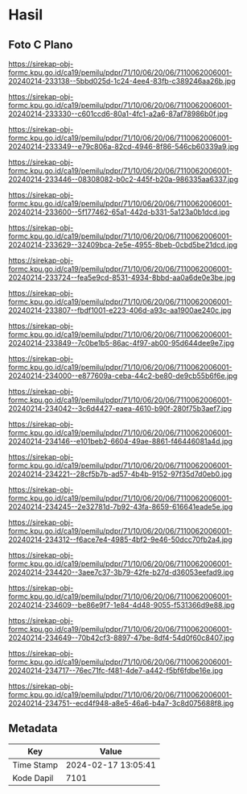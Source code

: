 # Hasil

## Foto C Plano

https://sirekap-obj-formc.kpu.go.id/ca19/pemilu/pdpr/71/10/06/20/06/7110062006001-20240214-233138--5bbd025d-1c24-4ee4-83fb-c389246aa26b.jpg

https://sirekap-obj-formc.kpu.go.id/ca19/pemilu/pdpr/71/10/06/20/06/7110062006001-20240214-233330--c601ccd6-80a1-4fc1-a2a6-87af78986b0f.jpg

https://sirekap-obj-formc.kpu.go.id/ca19/pemilu/pdpr/71/10/06/20/06/7110062006001-20240214-233349--e79c806a-82cd-4946-8f86-546cb60339a9.jpg

https://sirekap-obj-formc.kpu.go.id/ca19/pemilu/pdpr/71/10/06/20/06/7110062006001-20240214-233446--08308082-b0c2-445f-b20a-986335aa6337.jpg

https://sirekap-obj-formc.kpu.go.id/ca19/pemilu/pdpr/71/10/06/20/06/7110062006001-20240214-233600--5f177462-65a1-442d-b331-5a123a0b1dcd.jpg

https://sirekap-obj-formc.kpu.go.id/ca19/pemilu/pdpr/71/10/06/20/06/7110062006001-20240214-233629--32409bca-2e5e-4955-8beb-0cbd5be21dcd.jpg

https://sirekap-obj-formc.kpu.go.id/ca19/pemilu/pdpr/71/10/06/20/06/7110062006001-20240214-233724--fea5e9cd-8531-4934-8bbd-aa0a6de0e3be.jpg

https://sirekap-obj-formc.kpu.go.id/ca19/pemilu/pdpr/71/10/06/20/06/7110062006001-20240214-233807--fbdf1001-e223-406d-a93c-aa1900ae240c.jpg

https://sirekap-obj-formc.kpu.go.id/ca19/pemilu/pdpr/71/10/06/20/06/7110062006001-20240214-233849--7c0be1b5-86ac-4f97-ab00-95d644dee9e7.jpg

https://sirekap-obj-formc.kpu.go.id/ca19/pemilu/pdpr/71/10/06/20/06/7110062006001-20240214-234000--e877609a-ceba-44c2-be80-de9cb55b6f6e.jpg

https://sirekap-obj-formc.kpu.go.id/ca19/pemilu/pdpr/71/10/06/20/06/7110062006001-20240214-234042--3c6d4427-eaea-4610-b90f-280f75b3aef7.jpg

https://sirekap-obj-formc.kpu.go.id/ca19/pemilu/pdpr/71/10/06/20/06/7110062006001-20240214-234146--e101beb2-6604-49ae-8861-f46446081a4d.jpg

https://sirekap-obj-formc.kpu.go.id/ca19/pemilu/pdpr/71/10/06/20/06/7110062006001-20240214-234221--28cf5b7b-ad57-4b4b-9152-97f35d7d0eb0.jpg

https://sirekap-obj-formc.kpu.go.id/ca19/pemilu/pdpr/71/10/06/20/06/7110062006001-20240214-234245--2e32781d-7b92-43fa-8659-616641eade5e.jpg

https://sirekap-obj-formc.kpu.go.id/ca19/pemilu/pdpr/71/10/06/20/06/7110062006001-20240214-234312--f6ace7e4-4985-4bf2-9e46-50dcc70fb2a4.jpg

https://sirekap-obj-formc.kpu.go.id/ca19/pemilu/pdpr/71/10/06/20/06/7110062006001-20240214-234420--3aee7c37-3b79-42fe-b27d-d36053eefad9.jpg

https://sirekap-obj-formc.kpu.go.id/ca19/pemilu/pdpr/71/10/06/20/06/7110062006001-20240214-234609--be86e9f7-1e84-4d48-9055-f531366d9e88.jpg

https://sirekap-obj-formc.kpu.go.id/ca19/pemilu/pdpr/71/10/06/20/06/7110062006001-20240214-234649--70b42cf3-8897-47be-8df4-54d0f60c8407.jpg

https://sirekap-obj-formc.kpu.go.id/ca19/pemilu/pdpr/71/10/06/20/06/7110062006001-20240214-234717--76ec71fc-f481-4de7-a442-f5bf6fdbe16e.jpg

https://sirekap-obj-formc.kpu.go.id/ca19/pemilu/pdpr/71/10/06/20/06/7110062006001-20240214-234751--ecd4f948-a8e5-46a6-b4a7-3c8d075688f8.jpg


## Metadata

| Key        | Value               |
| ---------- | ------------------- |
| Time Stamp | 2024-02-17 13:05:41 |
| Kode Dapil | 7101                |



